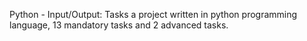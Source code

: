 Python - Input/Output: Tasks a project written in python programming language, 13 mandatory tasks and 2 advanced tasks.
